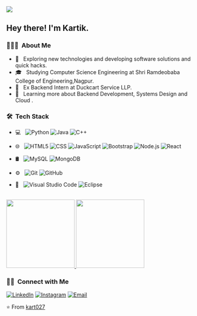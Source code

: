 <img src="https://drive.google.com/drive/my-drive?q=type:image%20parent:0ABMIG0068yv7Uk9PVA">

<h2> Hey there! I'm Kartik.</h2>

<h3> 👨🏻‍💻 &nbsp;About Me </h3>

- 🤔 &nbsp; Exploring new technologies and developing software solutions and quick hacks.
- 🎓 &nbsp; Studying Computer Science Engineering at Shri Ramdeobaba College of Engineering,Nagpur.
- 💼 &nbsp; Ex Backend Intern at Duckcart Service LLP. 
- 🌱 &nbsp; Learning more about Backend Development, Systems Design and Cloud .


<h3> 🛠 &nbsp;Tech Stack</h3>

- 💻 &nbsp;
  ![Python](https://img.shields.io/badge/-Python-333333?style=flat&logo=python)
  ![Java](https://img.shields.io/badge/-Java-333333?style=flat&logo=Java&logoColor=007396)
  ![C++](https://img.shields.io/badge/-C++-333333?style=flat&logo=C%2B%2B&logoColor=00599C)
 
- 🌐 &nbsp;
  ![HTML5](https://img.shields.io/badge/-HTML5-333333?style=flat&logo=HTML5)
  ![CSS](https://img.shields.io/badge/-CSS-333333?style=flat&logo=CSS3&logoColor=1572B6)
  ![JavaScript](https://img.shields.io/badge/-JavaScript-333333?style=flat&logo=javascript)
  ![Bootstrap](https://img.shields.io/badge/-Bootstrap-333333?style=flat&logo=bootstrap&logoColor=563D7C)
  ![Node.js](https://img.shields.io/badge/-Node.js-333333?style=flat&logo=node.js)
  ![React](https://img.shields.io/badge/-React-333333?style=flat&logo=react)
- 🛢 &nbsp;
  ![MySQL](https://img.shields.io/badge/-MySQL-333333?style=flat&logo=mysql)
  ![MongoDB](https://img.shields.io/badge/-MongoDB-333333?style=flat&logo=mongodb)
- ⚙️ &nbsp;
  ![Git](https://img.shields.io/badge/-Git-333333?style=flat&logo=git)
  ![GitHub](https://img.shields.io/badge/-GitHub-333333?style=flat&logo=github)
- 🔧 &nbsp;
  ![Visual Studio Code](https://img.shields.io/badge/-Visual%20Studio%20Code-333333?style=flat&logo=visual-studio-code&logoColor=007ACC)
  ![Eclipse](https://img.shields.io/badge/-Eclipse-333333?style=flat&logo=eclipse-ide&logoColor=2C2255)

<br/>

<a href="https://github.com/AVS1508">
  <img height="180em" src="https://github-readme-stats.vercel.app/api?username=kart027&theme=buefy&show_icons=true" />
  <img height="180em" src="https://github-readme-stats.vercel.app/api/top-langs/?username=kart027&theme=buefy&layout=compact" />
</a>

<br/>

<h3> 🤝🏻 &nbsp;Connect with Me </h3>

<p align="center">

<a href="https://www.linkedin.com/in/kartik-gamot-a6b27b207/"><img alt="LinkedIn" src="https://img.shields.io/badge/Kartik%20Gamot-blue?style=flat-square&logo=linkedin"></a>
<a href="https://www.instagram.com/kartik_89123/"><img alt="Instagram" src="https://img.shields.io/badge/kartik_89123-blue?style=flat-square&logo=instagram"></a>
<a href="mailto:kartikgamot2020@gmail.com"><img alt="Email" src="https://img.shields.io/badge/Email-kartikgamot2020@gmail.com-blue?style=flat-square&logo=gmail"></a>
</p>

⭐️ From [kart027](https://github.com/kart027)
